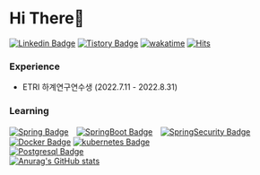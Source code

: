 # Hi There👋
[![Linkedin Badge](https://img.shields.io/badge/-LinkedIn-0a66c2?style=flat&logo=Linkedin&logoColor=white&link=https://www.linkedin.com/in/%EB%B3%91%EC%84%9D-%EC%84%B1-124090247/)](https://www.linkedin.com/in/%EB%B3%91%EC%84%9D-%EC%84%B1-124090247/) [![Tistory Badge](https://img.shields.io/badge/Blog-555263?style=flat&logoColor=white)](https://sbs1621.tistory.com/) [![wakatime](https://wakatime.com/badge/user/4d144f1b-78cb-4d51-bcc0-f6da6f167f80.svg)](https://wakatime.com/@4d144f1b-78cb-4d51-bcc0-f6da6f167f80) [![Hits](https://hits.seeyoufarm.com/api/count/incr/badge.svg?url=https%3A%2F%2Fgithub.com%2Fgjbae1212%2Fhit-counter)](https://github.com/sbs1621) <br>
### Experience
- ETRI 하계연구연수생 (2022.7.11 - 2022.8.31)

### Learning
[![Spring Badge](https://img.shields.io/badge/-Spring-6DB33F?style=flat&logo=Spring&logoColor=white)]()　[![SpringBoot Badge](https://img.shields.io/badge/-SpringBoot-6DB33F?style=flat&logo=SpringBoot&logoColor=white)]()　[![SpringSecurity Badge](https://img.shields.io/badge/-SpringSecurity-6DB33F?style=flat&logo=SpringSecurity&logoColor=white)]()<br>
[![Docker Badge](https://img.shields.io/badge/-Docker-2496ED?style=flat&logo=Docker&logoColor=white)]() [![kubernetes Badge](https://img.shields.io/badge/-kubernetes-326CE5?style=flat&logo=kubernetes&logoColor=white)]()<br>
[![Postgresql Badge](https://img.shields.io/badge/-PostgreSQL-4169E1?style=flat&logo=PostgreSQL&logoColor=white)]()<br>
[![Anurag's GitHub stats](https://github-readme-stats.vercel.app/api?username=sbs1621&show_icons=true&theme=radical&count_private=true)](https://github.com/anuraghazra/github-readme-stats)
